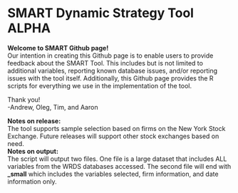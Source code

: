# SMART Dynamic Strategy Tool ALPHA

**Welcome to SMART Github page!**  
Our intention in creating this Github page is to enable users to provide feedback about the SMART Tool. This includes but is not limited to additional variables, reporting known database issues, and/or reporting issues with the tool itself. Additionally, this Github page provides the R scripts for everything we use in the implementation  of the tool.   

  
  
Thank you!  
-Andrew, Oleg, Tim, and Aaron

**Notes on release:**  
The tool supports sample selection based on firms on the New York Stock Exchange. Future releases will support other stock exchanges based on need.  
**Notes on output:**  
The script will output two files. One file is a large dataset that includes ALL variables from the WRDS databases accessed. The second file will end with **_small** which includes the variables selected, firm information, and date information only.
